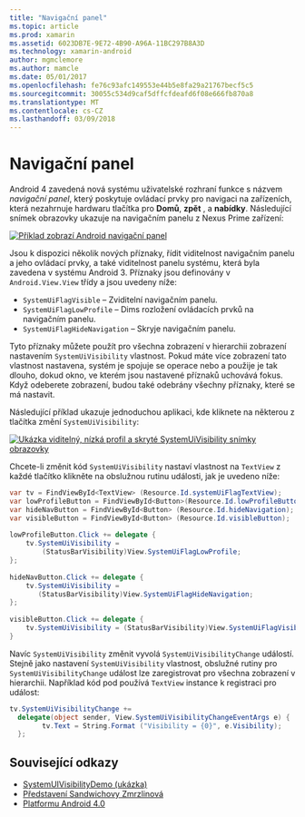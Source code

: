 ```yaml
---
title: "Navigační panel"
ms.topic: article
ms.prod: xamarin
ms.assetid: 6023DB7E-9E72-4B90-A96A-11BC297B8A3D
ms.technology: xamarin-android
author: mgmclemore
ms.author: mamcle
ms.date: 05/01/2017
ms.openlocfilehash: fe76c93afc149553e44b5e8fa29a21767becf5c5
ms.sourcegitcommit: 30055c534d9caf5dffcfdeafd6f08e666fb870a8
ms.translationtype: MT
ms.contentlocale: cs-CZ
ms.lasthandoff: 03/09/2018
---
```

# <a name="navigation-bar"></a>Navigační panel

Android 4 zavedená nová systému uživatelské rozhraní funkce s názvem *navigační panel*, který poskytuje ovládací prvky pro navigaci na zařízeních, která nezahrnuje hardwaru tlačítka pro **Domů**, **zpět** , a **nabídky**.
Následující snímek obrazovky ukazuje na navigačním panelu z Nexus Prime zařízení:

 [![Příklad zobrazí Android navigační panel](navigation-bar-images/19-navbar.png)](navigation-bar-images/19-navbar.png#lightbox)

Jsou k dispozici několik nových příznaky, řídit viditelnost navigačním panelu a jeho ovládací prvky, a také viditelnost panelu systému, která byla zavedena v systému Android 3. Příznaky jsou definovány v `Android.View.View` třídy a jsou uvedeny níže:

-   `SystemUiFlagVisible` &ndash; Zviditelní navigačním panelu. 
-   `SystemUiFlagLowProfile` &ndash; Dims rozložení ovládacích prvků na navigačním panelu. 
-   `SystemUiFlagHideNavigation` &ndash; Skryje navigačním panelu. 


Tyto příznaky můžete použít pro všechna zobrazení v hierarchii zobrazení nastavením `SystemUiVisibility` vlastnost. Pokud máte více zobrazení tato vlastnost nastavena, systém je spojuje se operace nebo a použije je tak dlouho, dokud okno, ve kterém jsou nastavené příznaků uchovává fokus. Když odeberete zobrazení, budou také odebrány všechny příznaky, které se má nastavit.

Následující příklad ukazuje jednoduchou aplikaci, kde kliknete na některou z tlačítka změní `SystemUiVisibility`:

 [![Ukázka viditelný, nízká profil a skryté SystemUiVisibility snímky obrazovky](navigation-bar-images/18-systemuivisibility.png)](navigation-bar-images/18-systemuivisibility.png#lightbox)

Chcete-li změnit kód `SystemUiVisibility` nastaví vlastnost na `TextView` z každé tlačítko klikněte na obslužnou rutinu události, jak je uvedeno níže:

```csharp
var tv = FindViewById<TextView> (Resource.Id.systemUiFlagTextView);
var lowProfileButton = FindViewById<Button>(Resource.Id.lowProfileButton);
var hideNavButton = FindViewById<Button> (Resource.Id.hideNavigation);
var visibleButton = FindViewById<Button> (Resource.Id.visibleButton);
           
lowProfileButton.Click += delegate {
    tv.SystemUiVisibility =
        (StatusBarVisibility)View.SystemUiFlagLowProfile;
};
           
hideNavButton.Click += delegate {
    tv.SystemUiVisibility =
       (StatusBarVisibility)View.SystemUiFlagHideNavigation;        
};
           
visibleButton.Click += delegate {
    tv.SystemUiVisibility = (StatusBarVisibility)View.SystemUiFlagVisible;
}
```

Navíc `SystemUiVisibility` změnit vyvolá `SystemUiVisibilityChange` událostí. Stejně jako nastavení `SystemUiVisibility` vlastnost, obslužné rutiny pro `SystemUiVisibilityChange` událost lze zaregistrovat pro všechna zobrazení v hierarchii. Například kód pod používá `TextView` instance k registraci pro událost:

```csharp
tv.SystemUiVisibilityChange +=
  delegate(object sender, View.SystemUiVisibilityChangeEventArgs e) {
        tv.Text = String.Format ("Visibility = {0}", e.Visibility);
  };
```



## <a name="related-links"></a>Související odkazy

- [SystemUIVisibilityDemo (ukázka)](https://developer.xamarin.com/samples/monodroid/SystemUIVisibilityDemo/)
- [Představení Sandwichovy Zmrzlinová](http://www.android.com/about/ice-cream-sandwich/)
- [Platformu Android 4.0](http://developer.android.com/sdk/android-4.0.html)
